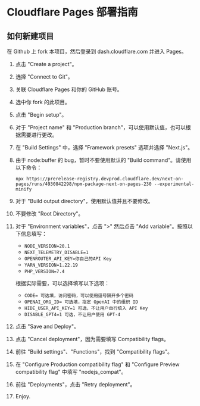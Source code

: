 # Cloudflare Pages 部署指南

## 如何新建项目
在 Github 上 fork 本项目，然后登录到 dash.cloudflare.com 并进入 Pages。

1. 点击 "Create a project"。
2. 选择 "Connect to Git"。
3. 关联 Cloudflare Pages 和你的 GitHub 账号。
4. 选中你 fork 的此项目。
5. 点击 "Begin setup"。
6. 对于 "Project name" 和 "Production branch"，可以使用默认值，也可以根据需要进行更改。
7. 在 "Build Settings" 中，选择 "Framework presets" 选项并选择 "Next.js"。
8. 由于 node:buffer 的 bug，暂时不要使用默认的 "Build command"。请使用以下命令：
   ```
   npx https://prerelease-registry.devprod.cloudflare.dev/next-on-pages/runs/4930842298/npm-package-next-on-pages-230 --experimental-minify
   ```
9. 对于 "Build output directory"，使用默认值并且不要修改。
10. 不要修改 "Root Directory"。
11. 对于 "Environment variables"，点击 ">" 然后点击 "Add variable"。按照以下信息填写：

    - `NODE_VERSION=20.1`
    - `NEXT_TELEMETRY_DISABLE=1`
    - `OPENROUTER_API_KEY=你自己的API Key`
    - `YARN_VERSION=1.22.19`
    - `PHP_VERSION=7.4`

    根据实际需要，可以选择填写以下选项：

    - `CODE= 可选填，访问密码，可以使用逗号隔开多个密码`
    - `OPENAI_ORG_ID= 可选填，指定 OpenAI 中的组织 ID`
    - `HIDE_USER_API_KEY=1 可选，不让用户自行填入 API Key`
    - `DISABLE_GPT4=1 可选，不让用户使用 GPT-4`
    
12. 点击 "Save and Deploy"。
13. 点击 "Cancel deployment"，因为需要填写 Compatibility flags。
14. 前往 "Build settings"、"Functions"，找到 "Compatibility flags"。
15. 在 "Configure Production compatibility flag" 和 "Configure Preview compatibility flag" 中填写 "nodejs_compat"。
16. 前往 "Deployments"，点击 "Retry deployment"。
17. Enjoy.